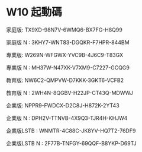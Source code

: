# W10 起動碼
家庭版: TX9XD-98N7V-6WMQ6-BX7FG-H8Q99

家庭版 N : 3KHY7-WNT83-DGQKR-F7HPR-844BM

專業版: W269N-WFGWX-YVC9B-4J6C9-T83GX

專業版 N : MH37W-N47XK-V7XM9-C7227-GCQG9

教育版: NW6C2-QMPVW-D7KKK-3GKT6-VCFB2

教育版 N : 2WH4N-8QGBV-H22JP-CT43Q-MDWWJ

企業版: NPPR9-FWDCX-D2C8J-H872K-2YT43

企業版 N : DPH2V-TTNVB-4X9Q3-TJR4H-KHJW4

企業版LSTB : WNMTR-4C88C-JK8YV-HQ7T2-76DF9

企業版LSTB N : 2F77B-TNFGY-69QQF-B8YKP-D69TJ
